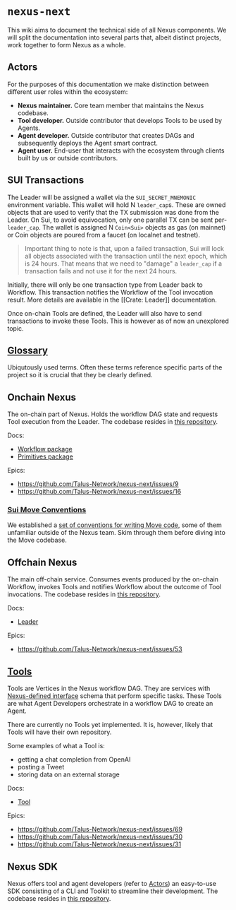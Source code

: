 # `nexus-next`

This wiki aims to document the technical side of all Nexus components. We will split the documentation into several parts that, albeit distinct projects, work together to form Nexus as a whole.

<!-- Adding comment for testing workflow -->

## Actors

For the purposes of this documentation we make distinction between different user roles within the ecosystem:

- **Nexus maintainer.** Core team member that maintains the Nexus codebase.
- **Tool developer.** Outside contributor that develops Tools to be used by Agents.
- **Agent developer.** Outside contributor that creates DAGs and subsequently deploys the Agent smart contract.
- **Agent user.** End-user that interacts with the ecosystem through clients built by us or outside contributors.

## SUI Transactions

The Leader will be assigned a wallet via the `SUI_SECRET_MNEMONIC` environment variable. This wallet will hold N `leader_cap`s. These are owned objects that are used to verify that the TX submission was done from the Leader. On Sui, to avoid equivocation, only one parallel TX can be sent per-`leader_cap`. The wallet is assigned N `Coin<Sui>` objects as gas (on mainnet) or Coin objects are poured from a faucet (on localnet and testnet).

> Important thing to note is that, upon a failed transaction, Sui will lock all objects associated with the transaction until the next epoch, which is 24 hours. That means that we need to "damage" a `leader_cap` if a transaction fails and not use it for the next 24 hours.

Initially, there will only be one transaction type from Leader back to Workflow. This transaction notifies the Workflow of the Tool invocation result. More details are available in the [[Crate: Leader]] documentation.

Once on-chain Tools are defined, the Leader will also have to send transactions to invoke these Tools. This is however as of now an unexplored topic.

## [Glossary][glossary]

Ubiqutously used terms. Often these terms reference specific parts of the project so it is crucial that they be clearly defined.

## Onchain Nexus

The on-chain part of Nexus.
Holds the workflow DAG state and requests Tool execution from the Leader. The codebase resides in [this repository](repo-nexus-sui).

Docs:
- [Workflow package][packages-workflow]
- [Primitives package][packages-primitives]

Epics:

- https://github.com/Talus-Network/nexus-next/issues/9
- https://github.com/Talus-Network/nexus-next/issues/16

### [Sui Move Conventions][conventions-sui-move]

We established a [set of conventions for writing Move code][conventions-sui-move], some of them unfamiliar outside of the Nexus team.
Skim through them before diving into the Move codebase.

## Offchain Nexus

The main off-chain service. Consumes events produced by the on-chain Workflow, invokes Tools and notifies Workflow about the outcome of Tool invocations. The codebase resides in [this repository](repo-nexus-rust).

Docs: 

- [Leader][crates-leader]

Epics:

- https://github.com/Talus-Network/nexus-next/issues/53

## [Tools][tool]

Tools are Vertices in the Nexus workflow DAG. They are services with [Nexus-defined interface][nexus-interface] schema that perform specific tasks. These Tools are what Agent Developers orchestrate in a workflow DAG to create an Agent.

There are currently no Tools yet implemented. It is, however, likely that Tools will have their own repository.

Some examples of what a Tool is:

- getting a chat completion from OpenAI
- posting a Tweet
- storing data on an external storage

Docs:

- [Tool][tool]

Epics:

- https://github.com/Talus-Network/nexus-next/issues/69
- https://github.com/Talus-Network/nexus-next/issues/30
- https://github.com/Talus-Network/nexus-next/issues/31

## Nexus SDK

Nexus offers tool and agent developers (refer to [Actors](#actors)) an easy-to-use SDK consisting of a CLI and Toolkit to streamline their development. The codebase resides in [this repository][repo-nexus-sdk].

<!-- TODO: add link to docs when they are live -->

<!-- List of References -->

[repo-nexus-sui]: https://github.com/Talus-Network/nexus-next/tree/main/sui
[repo-nexus-rust]: https://github.com/Talus-Network/nexus-next/tree/main/be
[repo-nexus-sdk]: https://github.com/Talus-Network/nexus-sdk

[glossary]: ./Glossary.md
[packages-primitives]: ./packages/Primitives.md
[packages-workflow]: ./packages/Workflow.md
[conventions-sui-move]: ./conventions/Sui-Move.md
[crates-leader]: ./crates/Leader.md
[nexus-interface]: ./Nexus-Interface.md
[tool]: ./Tool.md
